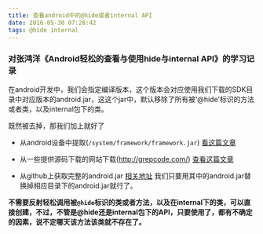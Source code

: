 ```yaml
---
title: 查看android中的@hide或者internal API
date: 2016-05-30 07:28:42
tags: @hide internal
---
```


### 对张鸿洋《Android轻松的查看与使用hide与internal API》的学习记录

在android开发中，我们会指定编译版本，这个版本会对应使用我们下载的SDK目录中对应版本的android.jar，这这个jar中，默认移除了所有被'@hide'标识的方法或者类，以及internal包下的类。

既然被去掉，那我们加上就好了

- 从android设备中提取(`/system/framework/framework.jar`)
[看这篇文章](http://blog.csdn.net/linghu_java/article/details/8283042)

- 从一些提供源码下载的网站下载(http://grepcode.com/)
[查看这篇文章](http://blog.csdn.net/liu470368500/article/details/40189397)

- 从github上获取完整的android.jar
[相关地址](https://github.com/anggrayudi/android-hidden-api)
我们只要用其中的android.jar替换掉相应目录下的android.jar就行了。

**不需要反射轻松调用被`@hide`标识的类或者方法，以及在internal下的类，可以直接创建，不过，不管是@hide还是internal包下的API，只要使用了，都有不确定的因素，说不定哪天该方法该类就不存在了。**
